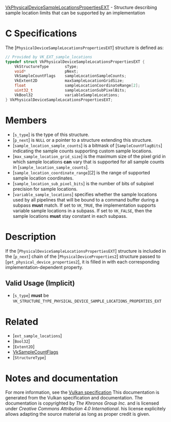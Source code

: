 [VkPhysicalDeviceSampleLocationsPropertiesEXT](https://www.khronos.org/registry/vulkan/specs/1.3-extensions/man/html/VkPhysicalDeviceSampleLocationsPropertiesEXT.html) - Structure describing sample location limits that can be supported by an implementation

# C Specifications
The [`PhysicalDeviceSampleLocationsPropertiesEXT`] structure is defined
as:
```c
// Provided by VK_EXT_sample_locations
typedef struct VkPhysicalDeviceSampleLocationsPropertiesEXT {
    VkStructureType       sType;
    void*                 pNext;
    VkSampleCountFlags    sampleLocationSampleCounts;
    VkExtent2D            maxSampleLocationGridSize;
    float                 sampleLocationCoordinateRange[2];
    uint32_t              sampleLocationSubPixelBits;
    VkBool32              variableSampleLocations;
} VkPhysicalDeviceSampleLocationsPropertiesEXT;
```

# Members
- [`s_type`] is the type of this structure.
- [`p_next`] is `NULL` or a pointer to a structure extending this structure.
- [`sample_location_sample_counts`] is a bitmask of [`SampleCountFlagBits`] indicating the sample counts supporting custom sample locations.
- [`max_sample_location_grid_size`] is the maximum size of the pixel grid in which sample locations  **can**  vary that is supported for all sample counts in [`sample_location_sample_counts`].
- [`sample_location_coordinate_range`][2] is the range of supported sample location coordinates.
- [`sample_location_sub_pixel_bits`] is the number of bits of subpixel precision for sample locations.
- [`variable_sample_locations`] specifies whether the sample locations used by all pipelines that will be bound to a command buffer during a subpass  **must**  match. If set to `VK_TRUE`, the implementation supports variable sample locations in a subpass. If set to `VK_FALSE`, then the sample locations  **must**  stay constant in each subpass.

# Description
If the [`PhysicalDeviceSampleLocationsPropertiesEXT`] structure is included in the [`p_next`] chain of the
[`PhysicalDeviceProperties2`] structure passed to
[`get_physical_device_properties2`], it is filled in with each
corresponding implementation-dependent property.
## Valid Usage (Implicit)
-  [`s_type`] **must**  be `VK_STRUCTURE_TYPE_PHYSICAL_DEVICE_SAMPLE_LOCATIONS_PROPERTIES_EXT`

# Related
- [`ext_sample_locations`]
- [`Bool32`]
- [`Extent2D`]
- [VkSampleCountFlags]()
- [`StructureType`]

# Notes and documentation
For more information, see the [Vulkan specification](https://www.khronos.org/registry/vulkan/specs/1.3-extensions/html/vkspec.html)
This documentation is generated from the Vulkan specification and documentation.
The documentation is copyrighted by *The Khronos Group Inc.* and is licensed under *Creative Commons Attribution 4.0 International*.
his license explicitely allows adapting the source material as long as proper credit is given.
        